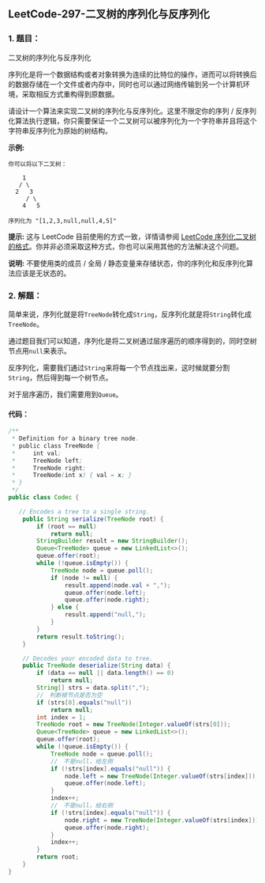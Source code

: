 ## LeetCode-297-二叉树的序列化与反序列化

### 1. 题目：

二叉树的序列化与反序列化

序列化是将一个数据结构或者对象转换为连续的比特位的操作，进而可以将转换后的数据存储在一个文件或者内存中，同时也可以通过网络传输到另一个计算机环境，采取相反方式重构得到原数据。

请设计一个算法来实现二叉树的序列化与反序列化。这里不限定你的序列 / 反序列化算法执行逻辑，你只需要保证一个二叉树可以被序列化为一个字符串并且将这个字符串反序列化为原始的树结构。

**示例:** 

```
你可以将以下二叉树：

    1
   / \
  2   3
     / \
    4   5

序列化为 "[1,2,3,null,null,4,5]"
```

**提示:** 这与 LeetCode 目前使用的方式一致，详情请参阅 [LeetCode 序列化二叉树的格式](https://leetcode-cn.com/faq/#binary-tree)。你并非必须采取这种方式，你也可以采用其他的方法解决这个问题。

**说明:** 不要使用类的成员 / 全局 / 静态变量来存储状态，你的序列化和反序列化算法应该是无状态的。

### 2. 解题：

简单来说，序列化就是将`TreeNode`转化成`String`，反序列化就是将`String`转化成`TreeNode`。

通过题目我们可以知道，序列化是将二叉树通过层序遍历的顺序得到的，同时空树节点用`null`来表示。

反序列化，需要我们通过`String`来将每一个节点找出来，这时候就要分割`String`，然后得到每一个树节点。

对于层序遍历，我们需要用到`Queue`。

#### 代码：

```java
/**
 * Definition for a binary tree node.
 * public class TreeNode {
 *     int val;
 *     TreeNode left;
 *     TreeNode right;
 *     TreeNode(int x) { val = x; }
 * }
 */
public class Codec {

   // Encodes a tree to a single string.
    public String serialize(TreeNode root) {
        if (root == null)
            return null;
        StringBuilder result = new StringBuilder();
        Queue<TreeNode> queue = new LinkedList<>();
        queue.offer(root);
        while (!queue.isEmpty()) {
            TreeNode node = queue.poll();
            if (node != null) {
                result.append(node.val + ",");
                queue.offer(node.left);
                queue.offer(node.right);
            } else {
                result.append("null,");
            }
        }
        return result.toString();
    }

    // Decodes your encoded data to tree.
    public TreeNode deserialize(String data) {
        if (data == null || data.length() == 0)
            return null;
        String[] strs = data.split(",");
        //　判断根节点是否为空
        if (strs[0].equals("null"))
            return null;
        int index = 1;
        TreeNode root = new TreeNode(Integer.valueOf(strs[0]));
        Queue<TreeNode> queue = new LinkedList<>();
        queue.offer(root);
        while (!queue.isEmpty()) {
            TreeNode node = queue.poll();
            //　不是null，给左侧
            if (!strs[index].equals("null")) {
                node.left = new TreeNode(Integer.valueOf(strs[index]));
                queue.offer(node.left);
            }
            index++;
            //　不是null，给右侧
            if (!strs[index].equals("null")) {
                node.right = new TreeNode(Integer.valueOf(strs[index]));
                queue.offer(node.right);
            }
            index++;
        }
        return root;
    }
}
```

